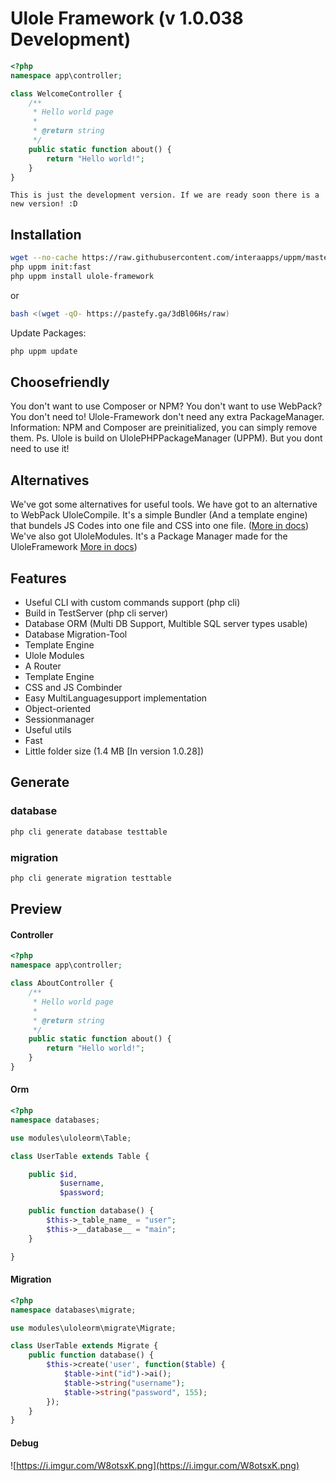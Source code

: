 # Ulole Framework (v 1.0.038 Development)

```php
<?php
namespace app\controller;

class WelcomeController {
    /**
     * Hello world page
     * 
     * @return string
     */
    public static function about() {
        return "Hello world!";
    }
}
```

`This is just the development version. If we are ready soon there is a new version! :D`

## Installation
```bash
wget --no-cache https://raw.githubusercontent.com/interaapps/uppm/master/uppm -O uppm
php uppm init:fast
php uppm install ulole-framework
```
or
```bash
bash <(wget -qO- https://pastefy.ga/3dBl06Hs/raw)
```

Update Packages:
```bash
php uppm update
```

## Choosefriendly
You don't want to use Composer or NPM? You don't want to use WebPack? You don't need to! Ulole-Framework don't need any extra PackageManager.
Information: NPM and Composer are preinitialized, you can simply remove them.
Ps. Ulole is build on UlolePHPPackageManager (UPPM). But you dont need to use it!
## Alternatives
We've got some alternatives for useful tools.
We have got to an alternative to WebPack UloleCompile. It's a simple Bundler (And a template engine) that bundels JS Codes into one file and CSS into one file. ([More in docs](/documentation/compile/JS_and_CSS_bundler.md))
We've also got UloleModules. It's a Package Manager made for the UloleFramework [More in docs](/documentation/UloleModules/modules.md))

## Features
- Useful CLI with custom commands support (php cli)
- Build in TestServer (php cli server)
- Database ORM (Multi DB Support, Multible SQL server types usable)
- Database Migration-Tool
- Template Engine
- Ulole Modules
- A Router
- Template Engine
- CSS and JS Combinder
- Easy MultiLanguagesupport implementation
- Object-oriented
- Sessionmanager
- Useful utils
- Fast
- Little folder size (1.4 MB [In version 1.0.28])

## Generate
### database
```bash
php cli generate database testtable
```

### migration
```bash
php cli generate migration testtable
```

## Preview

#### Controller
```php
<?php
namespace app\controller;

class AboutController {
    /**
     * Hello world page
     * 
     * @return string
     */
    public static function about() {
        return "Hello world!";
    }
}
```

#### Orm
```php
<?php
namespace databases;

use modules\uloleorm\Table;

class UserTable extends Table {

    public $id,
           $username, 
           $password;

    public function database() {
        $this->_table_name_ = "user";
        $this->__database__ = "main";
    }

}
```

#### Migration
```php
<?php
namespace databases\migrate;

use modules\uloleorm\migrate\Migrate;

class UserTable extends Migrate {
    public function database() {
        $this->create('user', function($table) {
            $table->int("id")->ai();
            $table->string("username");
            $table->string("password", 155);
        });
    }
}
```

#### Debug
![https://i.imgur.com/W8otsxK.png](https://i.imgur.com/W8otsxK.png)